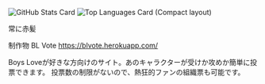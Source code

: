 ![GitHub Stats Card](https://github-readme-stats.vercel.app/api?username=aaya19900106)
![Top Languages Card (Compact layout)](https://github-readme-stats.vercel.app/api/top-langs/?username=aaya19900106&layout=compact)

常に赤髪

制作物
BL Vote
https://blvote.herokuapp.com/

Boys Loveが好きな方向けのサイト。あのキャラクターが受けか攻めか簡単に投票できます。
投票数の制限がないので、熱狂的ファンの組織票も可能です。
